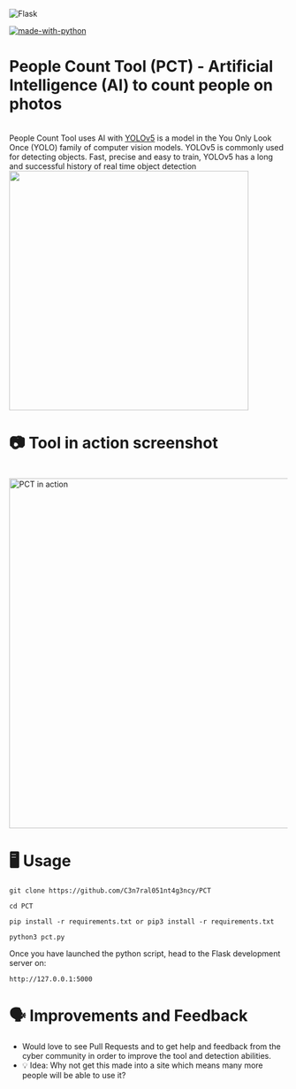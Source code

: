 ![Flask](https://img.shields.io/badge/flask-%23000.svg?style=for-the-badge&logo=flask&logoColor=white)
<br>

[![made-with-python](https://img.shields.io/badge/Made%20with-Python3.10-1f425f.svg)](https://www.python.org/)

# People Count Tool (PCT) - Artificial Intelligence (AI) to count people on photos
<br>
People Count Tool uses AI with <a href="https://ultralytics.com/yolov5">YOLOv5</a>  is a model in the You Only Look Once (YOLO) family of computer vision models. YOLOv5 is commonly used for detecting objects. Fast, precise and easy to train, YOLOv5 has a long and successful history of real time object detection

<img width="433" src="https://user-images.githubusercontent.com/104733166/233858946-6173753b-7155-4893-a2a2-df404bd9507c.png">
<br>

# 📷 Tool in action screenshot

<br>

<img width="633" alt="PCT in action" src="https://user-images.githubusercontent.com/104733166/233859722-6aa540f5-1d1e-405b-9b60-ccea5454c4c6.png">

<br>

# 🖥️ Usage

``` 
git clone https://github.com/C3n7ral051nt4g3ncy/PCT 
```

``` 
cd PCT
``` 

```
pip install -r requirements.txt or pip3 install -r requirements.txt
```

```
python3 pct.py
```


Once you have launched the python script, head to the Flask development server on:

``` 
http://127.0.0.1:5000
```

# 🗣️ Improvements and Feedback

- Would love to see Pull Requests and to get help and feedback from the cyber community in order to improve the tool and detection abilities.
- 💡 Idea: Why not get this made into a site which means many more people will be able to use it?


